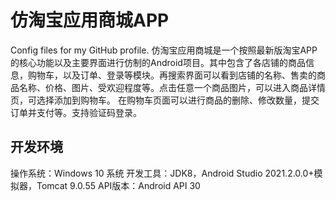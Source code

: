 # 仿淘宝应用商城APP
Config files for my GitHub profile.
仿淘宝应用商城是一个按照最新版淘宝APP的核心功能以及主要界面进行仿制的Android项目。其中包含了各店铺的商品信息，购物车，以及订单、登录等模块。再搜索界面可以看到店铺的名称、售卖的商品名称、价格、图片、受欢迎程度等。点击任意一个商品图片，可以进入商品详情页，可选择添加到购物车。
在购物车页面可以进行商品的删除、修改数量，提交订单并支付等。支持验证码登录。
## 开发环境
操作系统：Windows 10 系统
开发工具：JDK8，Android Studio 2021.2.0.0+模拟器，Tomcat 9.0.55
API版本：Android API 30 
